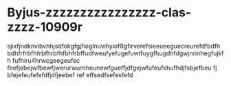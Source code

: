 # Byjus-zzzzzzzzzzzzzzzz-clas-zzzz-10909r
sjixfjndknvibvhhjsdfokgfgjfioglnuvihyiof8gfirverefsieeueeguecreurefdfbdfhbdhfrfrbfhfrbfhrbfhfbhfrbffudfweufyefugefuwtfuygfhugdhfdgwjnrinhegfujkfh fufhiru4hrwcgeegeufec feefjebejwfbewfjwerurwurnheunewfgueffjdfgejwfufeufehufhdjfsbjefbeu fj bfejefeufefefdfjdfjeebef ref effsedfsefesfefd
